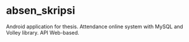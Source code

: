 # absen_skripsi


Android application for thesis. Attendance online system with MySQL and Volley library. API Web-based.
